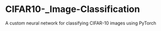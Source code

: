 # CIFAR10-_Image-Classification
A custom neural network for classifying CIFAR-10 images using PyTorch
